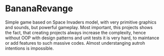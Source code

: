 # BananaRevange
Simple game based on Space Invaders model, with very primitive graphics and sounds, but powerful gameplay. Most important, this projects shows the fact, that creating projects always increase the complexity, hence without OOP with design patterns and unit tests it is very hard, to maintance or add features to such massive codes. Almost understanging autroh intentions is impossible.
